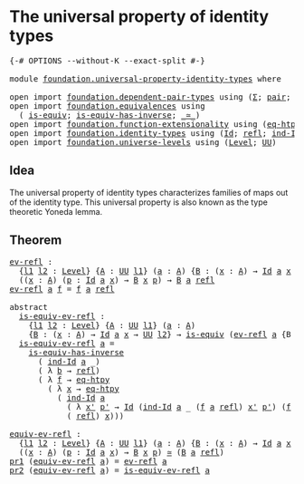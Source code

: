 # The universal property of identity types

<pre class="Agda"><a id="53" class="Symbol">{-#</a> <a id="57" class="Keyword">OPTIONS</a> <a id="65" class="Pragma">--without-K</a> <a id="77" class="Pragma">--exact-split</a> <a id="91" class="Symbol">#-}</a>

<a id="96" class="Keyword">module</a> <a id="103" href="foundation.universal-property-identity-types.html" class="Module">foundation.universal-property-identity-types</a> <a id="148" class="Keyword">where</a>

<a id="155" class="Keyword">open</a> <a id="160" class="Keyword">import</a> <a id="167" href="foundation.dependent-pair-types.html" class="Module">foundation.dependent-pair-types</a> <a id="199" class="Keyword">using</a> <a id="205" class="Symbol">(</a><a id="206" href="foundation-core.dependent-pair-types.html#502" class="Record">Σ</a><a id="207" class="Symbol">;</a> <a id="209" href="foundation-core.dependent-pair-types.html#575" class="InductiveConstructor">pair</a><a id="213" class="Symbol">;</a> <a id="215" href="foundation-core.dependent-pair-types.html#592" class="Field">pr1</a><a id="218" class="Symbol">;</a> <a id="220" href="foundation-core.dependent-pair-types.html#604" class="Field">pr2</a><a id="223" class="Symbol">)</a>
<a id="225" class="Keyword">open</a> <a id="230" class="Keyword">import</a> <a id="237" href="foundation.equivalences.html" class="Module">foundation.equivalences</a> <a id="261" class="Keyword">using</a>
  <a id="269" class="Symbol">(</a> <a id="271" href="foundation-core.equivalences.html#1542" class="Function">is-equiv</a><a id="279" class="Symbol">;</a> <a id="281" href="foundation-core.equivalences.html#2999" class="Function">is-equiv-has-inverse</a><a id="301" class="Symbol">;</a> <a id="303" href="foundation-core.equivalences.html#1607" class="Function Operator">_≃_</a><a id="306" class="Symbol">)</a>
<a id="308" class="Keyword">open</a> <a id="313" class="Keyword">import</a> <a id="320" href="foundation.function-extensionality.html" class="Module">foundation.function-extensionality</a> <a id="355" class="Keyword">using</a> <a id="361" class="Symbol">(</a><a id="362" href="foundation-core.function-extensionality.html#1464" class="Function">eq-htpy</a><a id="369" class="Symbol">)</a>
<a id="371" class="Keyword">open</a> <a id="376" class="Keyword">import</a> <a id="383" href="foundation.identity-types.html" class="Module">foundation.identity-types</a> <a id="409" class="Keyword">using</a> <a id="415" class="Symbol">(</a><a id="416" href="foundation-core.identity-types.html#641" class="Datatype">Id</a><a id="418" class="Symbol">;</a> <a id="420" href="foundation-core.identity-types.html#694" class="InductiveConstructor">refl</a><a id="424" class="Symbol">;</a> <a id="426" href="foundation-core.identity-types.html#979" class="Function">ind-Id</a><a id="432" class="Symbol">)</a>
<a id="434" class="Keyword">open</a> <a id="439" class="Keyword">import</a> <a id="446" href="foundation.universe-levels.html" class="Module">foundation.universe-levels</a> <a id="473" class="Keyword">using</a> <a id="479" class="Symbol">(</a><a id="480" href="Agda.Primitive.html#597" class="Postulate">Level</a><a id="485" class="Symbol">;</a> <a id="487" href="foundation-core.universe-levels.html#222" class="Primitive">UU</a><a id="489" class="Symbol">)</a>
</pre>
## Idea

The universal property of identity types characterizes families of maps out of the identity type. This universal property is also known as the type theoretic Yoneda lemma.

## Theorem

<pre class="Agda"><a id="ev-refl"></a><a id="698" href="foundation.universal-property-identity-types.html#698" class="Function">ev-refl</a> <a id="706" class="Symbol">:</a>
  <a id="710" class="Symbol">{</a><a id="711" href="foundation.universal-property-identity-types.html#711" class="Bound">l1</a> <a id="714" href="foundation.universal-property-identity-types.html#714" class="Bound">l2</a> <a id="717" class="Symbol">:</a> <a id="719" href="Agda.Primitive.html#597" class="Postulate">Level</a><a id="724" class="Symbol">}</a> <a id="726" class="Symbol">{</a><a id="727" href="foundation.universal-property-identity-types.html#727" class="Bound">A</a> <a id="729" class="Symbol">:</a> <a id="731" href="foundation-core.universe-levels.html#222" class="Primitive">UU</a> <a id="734" href="foundation.universal-property-identity-types.html#711" class="Bound">l1</a><a id="736" class="Symbol">}</a> <a id="738" class="Symbol">(</a><a id="739" href="foundation.universal-property-identity-types.html#739" class="Bound">a</a> <a id="741" class="Symbol">:</a> <a id="743" href="foundation.universal-property-identity-types.html#727" class="Bound">A</a><a id="744" class="Symbol">)</a> <a id="746" class="Symbol">{</a><a id="747" href="foundation.universal-property-identity-types.html#747" class="Bound">B</a> <a id="749" class="Symbol">:</a> <a id="751" class="Symbol">(</a><a id="752" href="foundation.universal-property-identity-types.html#752" class="Bound">x</a> <a id="754" class="Symbol">:</a> <a id="756" href="foundation.universal-property-identity-types.html#727" class="Bound">A</a><a id="757" class="Symbol">)</a> <a id="759" class="Symbol">→</a> <a id="761" href="foundation-core.identity-types.html#641" class="Datatype">Id</a> <a id="764" href="foundation.universal-property-identity-types.html#739" class="Bound">a</a> <a id="766" href="foundation.universal-property-identity-types.html#752" class="Bound">x</a> <a id="768" class="Symbol">→</a> <a id="770" href="foundation-core.universe-levels.html#222" class="Primitive">UU</a> <a id="773" href="foundation.universal-property-identity-types.html#714" class="Bound">l2</a><a id="775" class="Symbol">}</a> <a id="777" class="Symbol">→</a>
  <a id="781" class="Symbol">((</a><a id="783" href="foundation.universal-property-identity-types.html#783" class="Bound">x</a> <a id="785" class="Symbol">:</a> <a id="787" href="foundation.universal-property-identity-types.html#727" class="Bound">A</a><a id="788" class="Symbol">)</a> <a id="790" class="Symbol">(</a><a id="791" href="foundation.universal-property-identity-types.html#791" class="Bound">p</a> <a id="793" class="Symbol">:</a> <a id="795" href="foundation-core.identity-types.html#641" class="Datatype">Id</a> <a id="798" href="foundation.universal-property-identity-types.html#739" class="Bound">a</a> <a id="800" href="foundation.universal-property-identity-types.html#783" class="Bound">x</a><a id="801" class="Symbol">)</a> <a id="803" class="Symbol">→</a> <a id="805" href="foundation.universal-property-identity-types.html#747" class="Bound">B</a> <a id="807" href="foundation.universal-property-identity-types.html#783" class="Bound">x</a> <a id="809" href="foundation.universal-property-identity-types.html#791" class="Bound">p</a><a id="810" class="Symbol">)</a> <a id="812" class="Symbol">→</a> <a id="814" href="foundation.universal-property-identity-types.html#747" class="Bound">B</a> <a id="816" href="foundation.universal-property-identity-types.html#739" class="Bound">a</a> <a id="818" href="foundation-core.identity-types.html#694" class="InductiveConstructor">refl</a>
<a id="823" href="foundation.universal-property-identity-types.html#698" class="Function">ev-refl</a> <a id="831" href="foundation.universal-property-identity-types.html#831" class="Bound">a</a> <a id="833" href="foundation.universal-property-identity-types.html#833" class="Bound">f</a> <a id="835" class="Symbol">=</a> <a id="837" href="foundation.universal-property-identity-types.html#833" class="Bound">f</a> <a id="839" href="foundation.universal-property-identity-types.html#831" class="Bound">a</a> <a id="841" href="foundation-core.identity-types.html#694" class="InductiveConstructor">refl</a>

<a id="847" class="Keyword">abstract</a>
  <a id="is-equiv-ev-refl"></a><a id="858" href="foundation.universal-property-identity-types.html#858" class="Function">is-equiv-ev-refl</a> <a id="875" class="Symbol">:</a>
    <a id="881" class="Symbol">{</a><a id="882" href="foundation.universal-property-identity-types.html#882" class="Bound">l1</a> <a id="885" href="foundation.universal-property-identity-types.html#885" class="Bound">l2</a> <a id="888" class="Symbol">:</a> <a id="890" href="Agda.Primitive.html#597" class="Postulate">Level</a><a id="895" class="Symbol">}</a> <a id="897" class="Symbol">{</a><a id="898" href="foundation.universal-property-identity-types.html#898" class="Bound">A</a> <a id="900" class="Symbol">:</a> <a id="902" href="foundation-core.universe-levels.html#222" class="Primitive">UU</a> <a id="905" href="foundation.universal-property-identity-types.html#882" class="Bound">l1</a><a id="907" class="Symbol">}</a> <a id="909" class="Symbol">(</a><a id="910" href="foundation.universal-property-identity-types.html#910" class="Bound">a</a> <a id="912" class="Symbol">:</a> <a id="914" href="foundation.universal-property-identity-types.html#898" class="Bound">A</a><a id="915" class="Symbol">)</a>
    <a id="921" class="Symbol">{</a><a id="922" href="foundation.universal-property-identity-types.html#922" class="Bound">B</a> <a id="924" class="Symbol">:</a> <a id="926" class="Symbol">(</a><a id="927" href="foundation.universal-property-identity-types.html#927" class="Bound">x</a> <a id="929" class="Symbol">:</a> <a id="931" href="foundation.universal-property-identity-types.html#898" class="Bound">A</a><a id="932" class="Symbol">)</a> <a id="934" class="Symbol">→</a> <a id="936" href="foundation-core.identity-types.html#641" class="Datatype">Id</a> <a id="939" href="foundation.universal-property-identity-types.html#910" class="Bound">a</a> <a id="941" href="foundation.universal-property-identity-types.html#927" class="Bound">x</a> <a id="943" class="Symbol">→</a> <a id="945" href="foundation-core.universe-levels.html#222" class="Primitive">UU</a> <a id="948" href="foundation.universal-property-identity-types.html#885" class="Bound">l2</a><a id="950" class="Symbol">}</a> <a id="952" class="Symbol">→</a> <a id="954" href="foundation-core.equivalences.html#1542" class="Function">is-equiv</a> <a id="963" class="Symbol">(</a><a id="964" href="foundation.universal-property-identity-types.html#698" class="Function">ev-refl</a> <a id="972" href="foundation.universal-property-identity-types.html#910" class="Bound">a</a> <a id="974" class="Symbol">{</a><a id="975" class="Argument">B</a> <a id="977" class="Symbol">=</a> <a id="979" href="foundation.universal-property-identity-types.html#922" class="Bound">B</a><a id="980" class="Symbol">})</a>
  <a id="985" href="foundation.universal-property-identity-types.html#858" class="Function">is-equiv-ev-refl</a> <a id="1002" href="foundation.universal-property-identity-types.html#1002" class="Bound">a</a> <a id="1004" class="Symbol">=</a>
    <a id="1010" href="foundation-core.equivalences.html#2999" class="Function">is-equiv-has-inverse</a>
      <a id="1037" class="Symbol">(</a> <a id="1039" href="foundation-core.identity-types.html#979" class="Function">ind-Id</a> <a id="1046" href="foundation.universal-property-identity-types.html#1002" class="Bound">a</a> <a id="1048" class="Symbol">_)</a>
      <a id="1057" class="Symbol">(</a> <a id="1059" class="Symbol">λ</a> <a id="1061" href="foundation.universal-property-identity-types.html#1061" class="Bound">b</a> <a id="1063" class="Symbol">→</a> <a id="1065" href="foundation-core.identity-types.html#694" class="InductiveConstructor">refl</a><a id="1069" class="Symbol">)</a>
      <a id="1077" class="Symbol">(</a> <a id="1079" class="Symbol">λ</a> <a id="1081" href="foundation.universal-property-identity-types.html#1081" class="Bound">f</a> <a id="1083" class="Symbol">→</a> <a id="1085" href="foundation-core.function-extensionality.html#1464" class="Function">eq-htpy</a>
        <a id="1101" class="Symbol">(</a> <a id="1103" class="Symbol">λ</a> <a id="1105" href="foundation.universal-property-identity-types.html#1105" class="Bound">x</a> <a id="1107" class="Symbol">→</a> <a id="1109" href="foundation-core.function-extensionality.html#1464" class="Function">eq-htpy</a>
          <a id="1127" class="Symbol">(</a> <a id="1129" href="foundation-core.identity-types.html#979" class="Function">ind-Id</a> <a id="1136" href="foundation.universal-property-identity-types.html#1002" class="Bound">a</a>
            <a id="1150" class="Symbol">(</a> <a id="1152" class="Symbol">λ</a> <a id="1154" href="foundation.universal-property-identity-types.html#1154" class="Bound">x&#39;</a> <a id="1157" href="foundation.universal-property-identity-types.html#1157" class="Bound">p&#39;</a> <a id="1160" class="Symbol">→</a> <a id="1162" href="foundation-core.identity-types.html#641" class="Datatype">Id</a> <a id="1165" class="Symbol">(</a><a id="1166" href="foundation-core.identity-types.html#979" class="Function">ind-Id</a> <a id="1173" href="foundation.universal-property-identity-types.html#1002" class="Bound">a</a> <a id="1175" class="Symbol">_</a> <a id="1177" class="Symbol">(</a><a id="1178" href="foundation.universal-property-identity-types.html#1081" class="Bound">f</a> <a id="1180" href="foundation.universal-property-identity-types.html#1002" class="Bound">a</a> <a id="1182" href="foundation-core.identity-types.html#694" class="InductiveConstructor">refl</a><a id="1186" class="Symbol">)</a> <a id="1188" href="foundation.universal-property-identity-types.html#1154" class="Bound">x&#39;</a> <a id="1191" href="foundation.universal-property-identity-types.html#1157" class="Bound">p&#39;</a><a id="1193" class="Symbol">)</a> <a id="1195" class="Symbol">(</a><a id="1196" href="foundation.universal-property-identity-types.html#1081" class="Bound">f</a> <a id="1198" href="foundation.universal-property-identity-types.html#1154" class="Bound">x&#39;</a> <a id="1201" href="foundation.universal-property-identity-types.html#1157" class="Bound">p&#39;</a><a id="1203" class="Symbol">))</a>
            <a id="1218" class="Symbol">(</a> <a id="1220" href="foundation-core.identity-types.html#694" class="InductiveConstructor">refl</a><a id="1224" class="Symbol">)</a> <a id="1226" href="foundation.universal-property-identity-types.html#1105" class="Bound">x</a><a id="1227" class="Symbol">)))</a>

<a id="equiv-ev-refl"></a><a id="1232" href="foundation.universal-property-identity-types.html#1232" class="Function">equiv-ev-refl</a> <a id="1246" class="Symbol">:</a>
  <a id="1250" class="Symbol">{</a><a id="1251" href="foundation.universal-property-identity-types.html#1251" class="Bound">l1</a> <a id="1254" href="foundation.universal-property-identity-types.html#1254" class="Bound">l2</a> <a id="1257" class="Symbol">:</a> <a id="1259" href="Agda.Primitive.html#597" class="Postulate">Level</a><a id="1264" class="Symbol">}</a> <a id="1266" class="Symbol">{</a><a id="1267" href="foundation.universal-property-identity-types.html#1267" class="Bound">A</a> <a id="1269" class="Symbol">:</a> <a id="1271" href="foundation-core.universe-levels.html#222" class="Primitive">UU</a> <a id="1274" href="foundation.universal-property-identity-types.html#1251" class="Bound">l1</a><a id="1276" class="Symbol">}</a> <a id="1278" class="Symbol">(</a><a id="1279" href="foundation.universal-property-identity-types.html#1279" class="Bound">a</a> <a id="1281" class="Symbol">:</a> <a id="1283" href="foundation.universal-property-identity-types.html#1267" class="Bound">A</a><a id="1284" class="Symbol">)</a> <a id="1286" class="Symbol">{</a><a id="1287" href="foundation.universal-property-identity-types.html#1287" class="Bound">B</a> <a id="1289" class="Symbol">:</a> <a id="1291" class="Symbol">(</a><a id="1292" href="foundation.universal-property-identity-types.html#1292" class="Bound">x</a> <a id="1294" class="Symbol">:</a> <a id="1296" href="foundation.universal-property-identity-types.html#1267" class="Bound">A</a><a id="1297" class="Symbol">)</a> <a id="1299" class="Symbol">→</a> <a id="1301" href="foundation-core.identity-types.html#641" class="Datatype">Id</a> <a id="1304" href="foundation.universal-property-identity-types.html#1279" class="Bound">a</a> <a id="1306" href="foundation.universal-property-identity-types.html#1292" class="Bound">x</a> <a id="1308" class="Symbol">→</a> <a id="1310" href="foundation-core.universe-levels.html#222" class="Primitive">UU</a> <a id="1313" href="foundation.universal-property-identity-types.html#1254" class="Bound">l2</a><a id="1315" class="Symbol">}</a> <a id="1317" class="Symbol">→</a>
  <a id="1321" class="Symbol">((</a><a id="1323" href="foundation.universal-property-identity-types.html#1323" class="Bound">x</a> <a id="1325" class="Symbol">:</a> <a id="1327" href="foundation.universal-property-identity-types.html#1267" class="Bound">A</a><a id="1328" class="Symbol">)</a> <a id="1330" class="Symbol">(</a><a id="1331" href="foundation.universal-property-identity-types.html#1331" class="Bound">p</a> <a id="1333" class="Symbol">:</a> <a id="1335" href="foundation-core.identity-types.html#641" class="Datatype">Id</a> <a id="1338" href="foundation.universal-property-identity-types.html#1279" class="Bound">a</a> <a id="1340" href="foundation.universal-property-identity-types.html#1323" class="Bound">x</a><a id="1341" class="Symbol">)</a> <a id="1343" class="Symbol">→</a> <a id="1345" href="foundation.universal-property-identity-types.html#1287" class="Bound">B</a> <a id="1347" href="foundation.universal-property-identity-types.html#1323" class="Bound">x</a> <a id="1349" href="foundation.universal-property-identity-types.html#1331" class="Bound">p</a><a id="1350" class="Symbol">)</a> <a id="1352" href="foundation-core.equivalences.html#1607" class="Function Operator">≃</a> <a id="1354" class="Symbol">(</a><a id="1355" href="foundation.universal-property-identity-types.html#1287" class="Bound">B</a> <a id="1357" href="foundation.universal-property-identity-types.html#1279" class="Bound">a</a> <a id="1359" href="foundation-core.identity-types.html#694" class="InductiveConstructor">refl</a><a id="1363" class="Symbol">)</a>
<a id="1365" href="foundation-core.dependent-pair-types.html#592" class="Field">pr1</a> <a id="1369" class="Symbol">(</a><a id="1370" href="foundation.universal-property-identity-types.html#1232" class="Function">equiv-ev-refl</a> <a id="1384" href="foundation.universal-property-identity-types.html#1384" class="Bound">a</a><a id="1385" class="Symbol">)</a> <a id="1387" class="Symbol">=</a> <a id="1389" href="foundation.universal-property-identity-types.html#698" class="Function">ev-refl</a> <a id="1397" href="foundation.universal-property-identity-types.html#1384" class="Bound">a</a>
<a id="1399" href="foundation-core.dependent-pair-types.html#604" class="Field">pr2</a> <a id="1403" class="Symbol">(</a><a id="1404" href="foundation.universal-property-identity-types.html#1232" class="Function">equiv-ev-refl</a> <a id="1418" href="foundation.universal-property-identity-types.html#1418" class="Bound">a</a><a id="1419" class="Symbol">)</a> <a id="1421" class="Symbol">=</a> <a id="1423" href="foundation.universal-property-identity-types.html#858" class="Function">is-equiv-ev-refl</a> <a id="1440" href="foundation.universal-property-identity-types.html#1418" class="Bound">a</a>
</pre>